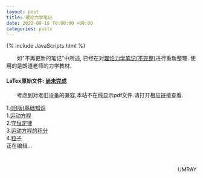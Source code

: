 ```yaml
---
layout: post
title: 理论力学笔记
date: 2022-09-15 T0:00:00 +08:00
categories: posts
---
```


{% include JavaScripts.html %}

&emsp;&emsp;如"不再更新的笔记"中所述, 已经在对[理论力学笔记(不完整)](/posts/2021/11/28/2021y07m01d_tm.html)进行重新整理. 使用的是朗道老师的力学教材.  

#### LaTex原始文件: [尚未完成](https://music.163.com/#/playlist?id=7077611946 "听听歌按钮") ####  

&emsp;&emsp;考虑到对老旧设备的兼容,本站不在线显示pdf文件.请打开相应链接查看.  


1.[(旧版)基础知识](/include/TMC_Sec/1.基础知识.pdf)  
1.[运动方程](/include/TMC_Sec/1.运动方程.pdf)  
2.[守恒定律](/include/TMC_Sec/2.守恒定律.pdf)  
3.[运动方程的积分](/include/TMC_Sec/3.运动方程的积分.pdf)  
4.[粒子](/include/TMC_Sec/4.粒子.pdf)  
正在编辑...  

&emsp;&emsp;
<p align="right">UMRAY</p>
